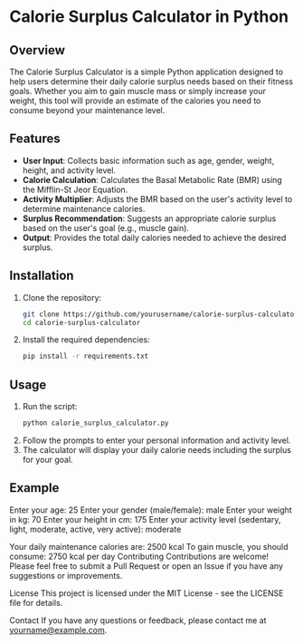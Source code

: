 # Calorie Surplus Calculator in Python

## Overview

The Calorie Surplus Calculator is a simple Python application designed to help users determine their daily calorie surplus needs based on their fitness goals. Whether you aim to gain muscle mass or simply increase your weight, this tool will provide an estimate of the calories you need to consume beyond your maintenance level.

## Features

- **User Input**: Collects basic information such as age, gender, weight, height, and activity level.
- **Calorie Calculation**: Calculates the Basal Metabolic Rate (BMR) using the Mifflin-St Jeor Equation.
- **Activity Multiplier**: Adjusts the BMR based on the user's activity level to determine maintenance calories.
- **Surplus Recommendation**: Suggests an appropriate calorie surplus based on the user's goal (e.g., muscle gain).
- **Output**: Provides the total daily calories needed to achieve the desired surplus.

## Installation

1. Clone the repository:
    ```bash
    git clone https://github.com/yourusername/calorie-surplus-calculator.git
    cd calorie-surplus-calculator
    ```
2. Install the required dependencies:
    ```bash
    pip install -r requirements.txt
    ```

## Usage

1. Run the script:
    ```bash
    python calorie_surplus_calculator.py
    ```
2. Follow the prompts to enter your personal information and activity level.
3. The calculator will display your daily calorie needs including the surplus for your goal.

## Example

Enter your age: 25
Enter your gender (male/female): male
Enter your weight in kg: 70
Enter your height in cm: 175
Enter your activity level (sedentary, light, moderate, active, very active): moderate

Your daily maintenance calories are: 2500 kcal
To gain muscle, you should consume: 2750 kcal per day
Contributing
Contributions are welcome! Please feel free to submit a Pull Request or open an Issue if you have any suggestions or improvements.

License
This project is licensed under the MIT License - see the LICENSE file for details.

Contact
If you have any questions or feedback, please contact me at yourname@example.com.
